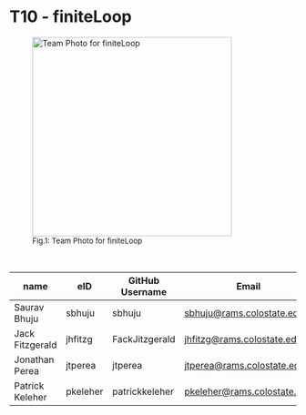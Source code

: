 # T10 - finiteLoop

<figure>
    <img src='team/images/teamPhoto-min.jpg' alt="Team Photo for finiteLoop " height="350" />
    <font size="2">
    <figcaption> Fig.1: Team Photo for finiteLoop 
    </figcaption>
    </font>
</figure>

&nbsp;

| name         | eID    | GitHub Username | Email                     |
|--------------|--------|-----------------|---------------------------|
| Saurav Bhuju | sbhuju | sbhuju          | sbhuju@rams.colostate.edu |
| Jack Fitzgerald | jhfitzg | FackJitzgerald | jhfitzg@rams.colostate.edu |
| Jonathan Perea | jtperea | jtperea | jtperea@rams.colostate.edu |
| Patrick Keleher| pkeleher| patrickkeleher| pkeleher@rams.colostate.edu|
